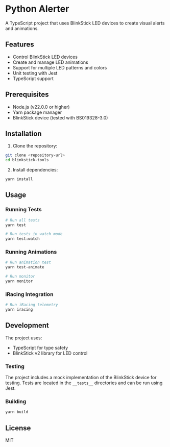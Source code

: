 # Python Alerter

A TypeScript project that uses BlinkStick LED devices to create visual alerts and animations.

## Features

- Control BlinkStick LED devices
- Create and manage LED animations
- Support for multiple LED patterns and colors
- Unit testing with Jest
- TypeScript support

## Prerequisites

- Node.js (v22.0.0 or higher)
- Yarn package manager
- BlinkStick device (tested with BS019328-3.0)

## Installation

1. Clone the repository:
```bash
git clone <repository-url>
cd blinkstick-tools
```

2. Install dependencies:
```bash
yarn install
```

## Usage

### Running Tests

```bash
# Run all tests
yarn test

# Run tests in watch mode
yarn test:watch
```

### Running Animations

```bash
# Run animation test
yarn test-animate

# Run monitor
yarn monitor
```

### iRacing Integration

```bash
# Run iRacing telemetry
yarn iracing
```


## Development

The project uses:
- TypeScript for type safety
- BlinkStick v2 library for LED control

### Testing

The project includes a mock implementation of the BlinkStick device for testing. Tests are located in the `__tests__` directories and can be run using Jest.

### Building

```bash
yarn build
```

## License

MIT
